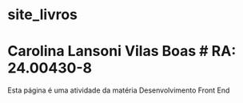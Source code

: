 # site_livros
# Carolina Lansoni Vilas Boas  # RA: 24.00430-8
Esta página é uma atividade da matéria Desenvolvimento Front End


